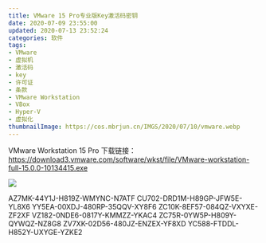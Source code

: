 ```yaml
---
title: VMware 15 Pro专业版Key激活码密钥
date: 2020-07-09 23:55:00
updated: 2020-07-13 23:52:24
categories: 软件
tags:
- VMware
- 虚拟机
- 激活码
- key
- 许可证
- 条款
- VMware Workstation
- VBox
- Hyper-V
- 虚拟化
thumbnailImage: https://cos.mbrjun.cn/IMGS/2020/07/10/vmware.webp
---
```

VMware Workstation 15 Pro
下载链接：https://download3.vmware.com/software/wkst/file/VMware-workstation-full-15.0.0-10134415.exe
<!-- more -->
![  ][1]


AZ7MK-44Y1J-H819Z-WMYNC-N7ATF
CU702-DRD1M-H89GP-JFW5E-YL8X6
YY5EA-00XDJ-480RP-35QQV-XY8F6
ZC10K-8EF57-084QZ-VXYXE-ZF2XF
VZ182-0NDE6-0817Y-KMMZZ-YKAC4
ZC75R-0YW5P-H809Y-QYWQZ-NZ8G8
ZV7XK-02D56-480JZ-ENZEX-YF8XD
YC588-FTDDL-H852Y-UXYGE-YZKE2

  [1]: https://cos.mbrjun.cn/IMGS/2020/07/10/vmware.webp
